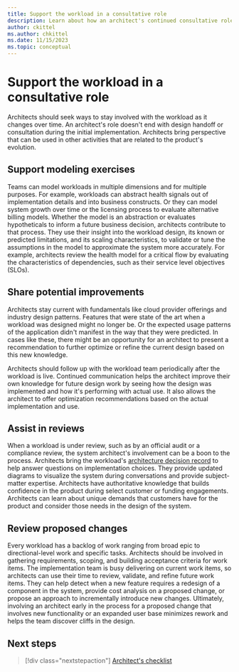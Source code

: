 ```yaml
---
title: Support the workload in a consultative role
description: Learn about how an architect's continued consultative role supports the workload team after product implementation.
author: ckittel
ms.author: chkittel
ms.date: 11/15/2023
ms.topic: conceptual
---
```


# Support the workload in a consultative role

Architects should seek ways to stay involved with the workload as it changes over time. An architect's role doesn't end with design handoff or consultation during the initial implementation. Architects bring perspective that can be used in other activities that are related to the product's evolution.

## Support modeling exercises

Teams can model workloads in multiple dimensions and for multiple purposes. For example, workloads can abstract health signals out of implementation details and into business constructs. Or they can model system growth over time or the licensing process to evaluate alternative billing models.  Whether the model is an abstraction or evaluates hypotheticals to inform a future business decision, architects contribute to that process. They use their insight into the workload design, its known or predicted limitations, and its scaling characteristics, to validate or tune the assumptions in the model to approximate the system more accurately. For example, architects review the health model for a critical flow by evaluating the characteristics of dependencies, such as their service level objectives (SLOs).

## Share potential improvements

Architects stay current with fundamentals like cloud provider offerings and industry design patterns. Features that were state of the art when a workload was designed might no longer be. Or the expected usage patterns of the application didn't manifest in the way that they were predicted. In cases like these, there might be an opportunity for an architect to present a recommendation to further optimize or refine the current design based on this new knowledge.

Architects should follow up with the workload team periodically after the workload is live. Continued communication helps the architect improve their own knowledge for future design work by seeing how the design was implemented and how it's performing with actual use. It also allows the architect to offer optimization recommendations based on the actual implementation and use.

## Assist in reviews

When a workload is under review, such as by an official audit or a compliance review, the system architect's involvement can be a boon to the process. Architects bring the workload's [architecture decision record](./architecture-decision-record.md) to help answer questions on implementation choices. They provide updated diagrams to visualize the system during conversations and provide subject-matter expertise. Architects have authoritative knowledge that builds confidence in the product during select customer or funding engagements. Architects can learn about unique demands that customers have for the product and consider those needs in the design of the system.

## Review proposed changes

Every workload has a backlog of work ranging from broad epic to directional-level work and specific tasks. Architects should be involved in gathering requirements, scoping, and building acceptance criteria for work items. The implementation team is busy delivering on current work items, so architects can use their time to review, validate, and refine future work items. They can help detect when a new feature requires a redesign of a component in the system, provide cost analysis on a proposed change, or propose an approach to incrementally introduce new changes. Ultimately, involving an architect early in the process for a proposed change that involves new functionality or an expanded user base minimizes rework and helps the team discover cliffs in the design.

## Next steps

> [!div class="nextstepaction"]
> [Architect's checklist](checklist.md)
